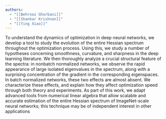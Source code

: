 ```yaml
---
authors:
  - "[[Behrooz Ghorbani]]"
  - "[[Shankar Krishnan]]"
  - "[[Ying Xiao]]"
---
```


To understand the dynamics of optimization in deep neural networks, we develop a tool to study the evolution of the entire Hessian spectrum throughout the optimization process. Using this, we study a number of hypotheses concerning smoothness, curvature, and sharpness in the deep learning literature. We then thoroughly analyze a crucial structural feature of the spectra: in nonbatch normalized networks, we observe the rapid appearance of large isolated eigenvalues in the spectrum, along with a surprising concentration of the gradient in the corresponding eigenspaces. In batch normalized networks, these two effects are almost absent. We characterize these effects, and explain how they affect optimization speed through both theory and experiments. As part of this work, we adapt advanced tools from numerical linear algebra that allow scalable and accurate estimation of the entire Hessian spectrum of ImageNet-scale neural networks; this technique may be of independent interest in other applications